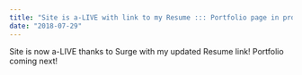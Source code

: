 ```yaml
---
title: "Site is a-LIVE with link to my Resume ::: Portfolio page in production"
date: "2018-07-29"
---
```


Site is now a-LIVE thanks to Surge with my updated Resume link! Portfolio coming next!
